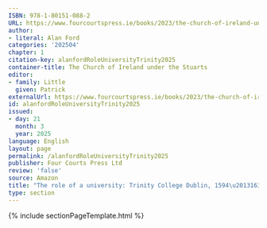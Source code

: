 ```yaml
---
ISBN: 978-1-80151-088-2
URL: https://www.fourcourtspress.ie/books/2023/the-church-of-ireland-under-the-stuarts
author:
- literal: Alan Ford
categories: '202504'
chapter: 1
citation-key: alanfordRoleUniversityTrinity2025
container-title: The Church of Ireland under the Stuarts
editor:
- family: Little
  given: Patrick
externalUrl: https://www.fourcourtspress.ie/books/2023/the-church-of-ireland-under-the-stuarts
id: alanfordRoleUniversityTrinity2025
issued:
- day: 21
  month: 3
  year: 2025
language: English
layout: page
permalink: /alanfordRoleUniversityTrinity2025
publisher: Four Courts Press Ltd
review: 'false'
source: Amazon
title: "The role of a university: Trinity College Dublin, 1594\u20131634"
type: section
---
```

{% include sectionPageTemplate.html %}